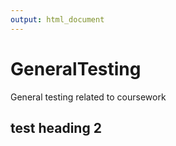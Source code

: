 ```yaml
---
output: html_document
---
```

# GeneralTesting
General testing related to coursework

## test heading 2
